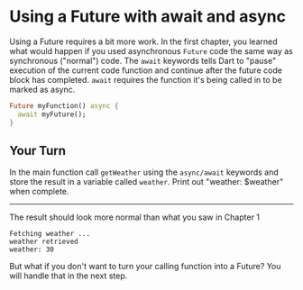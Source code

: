 # Using a Future with await and async

Using a Future requires a bit more work. In the first chapter, you learned what would happen if you used asynchronous `Future` code the same way as synchronous ("normal") code. The `await` keywords tells Dart to "pause" execution of the current code function and continue after the future code block has completed. `await` requires the function it's being called in to be marked as async.

```dart
Future myFunction() async {
  await myFuture();
}
```

## Your Turn

<!-- Once again, I just used `print(await getWeather('Berlin'));` and did not store it in a variable called weather. -->
In the main function call `getWeather` using the `async/await` keywords and store the result in a variable called `weather`. Print out "weather: $weather" when complete.

---

The result should look more normal than what you saw in Chapter 1

```
Fetching weather ...
weather retrieved
weather: 30
```

But what if you don't want to turn your calling function into a Future? You will handle that in the next step.
